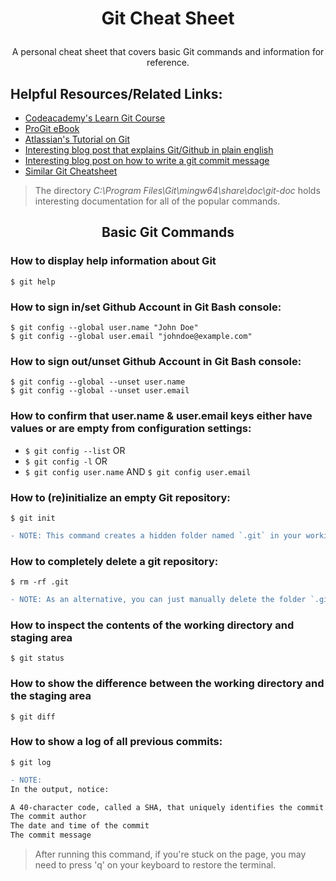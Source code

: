 # <p align="center"> Git Cheat Sheet
  <p align="center"> A personal cheat sheet that covers basic Git commands and information for reference.

## Helpful Resources/Related Links:
* [Codeacademy's Learn Git Course](https://www.codecademy.com/learn/learn-git)
* [ProGit eBook](https://git-scm.com/book/en/v2)
* [Atlassian's Tutorial on Git](https://www.atlassian.com/git/tutorials)
* [Interesting blog post that explains Git/Github in plain english](https://blog.red-badger.com/blog/2016/11/29/gitgithub-in-plain-english)
* [Interesting blog post on how to write a git commit message](https://chris.beams.io/posts/git-commit/)
* [Similar Git Cheatsheet](https://services.github.com/on-demand/downloads/github-git-cheat-sheet.pdf)
> The directory *C:\Program Files\Git\mingw64\share\doc\git-doc* holds interesting documentation for all of the popular commands.

## <p align="center"> Basic Git Commands



### How to display help information about Git
` $ git help `


### How to sign in/set Github Account in Git Bash console:
```
$ git config --global user.name "John Doe"
$ git config --global user.email "johndoe@example.com" 
```


### How to sign out/unset Github Account in Git Bash console:
```
$ git config --global --unset user.name
$ git config --global --unset user.email
```


### How to confirm that user.name & user.email keys either have values or are empty from configuration settings: 
* ` $ git config --list ` OR 
* ` $ git config -l `     OR
* ` $ git config user.name ` AND ` $ git config user.email `


### How to (re)initialize an empty Git repository:
` $ git init `

```diff
- NOTE: This command creates a hidden folder named `.git` in your working directory.
```


### How to completely delete a git repository:
` $ rm -rf .git `

```diff
- NOTE: As an alternative, you can just manually delete the folder `.git` from the file directory.
```


### How to inspect the contents of the working directory and staging area
` $ git status `


### How to show the difference between the working directory and the staging area
` $ git diff `


### How to show a log of all previous commits:
` $ git log `

```diff
- NOTE: 
In the output, notice:

A 40-character code, called a SHA, that uniquely identifies the commit.
The commit author
The date and time of the commit
The commit message
```

> After running this command, if you're stuck on the page, you may need to press 'q' on your keyboard to restore the terminal.